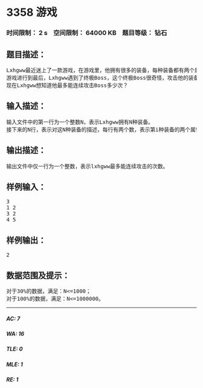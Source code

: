 # 3358 游戏   
### 时间限制： 2 s&nbsp;&nbsp;&nbsp;&nbsp;空间限制： 64000 KB&nbsp;&nbsp;&nbsp;&nbsp;题目等级： 钻石  
## 题目描述：  

<pre>
Lxhgww最近迷上了一款游戏，在游戏里，他拥有很多的装备，每种装备都有两个属性，这些属性的值用[1，10000]之间的数表示。当他使用某种装备时，他只能使用该装备的某一个属性。并且每种装备最多只能使用一次。
游戏进行到最后，Lxhgww遇到了终极Boss，这个终极Boss很奇怪，攻击他的装备所使用的属性值必须从1开始连续递增地攻击，才能对Boss产生伤害。也就是说一开始的时候，Lxhgww只能使用某个属性值为1的装备攻击Boss，然后只能使用某个属性值为2的装备攻击Boss，然后只能使用某个属性值为3的装备攻击Boss……以此类推。
现在Lxhgww想知道他最多能连续攻击Boss多少次？
</pre>
  
  
## 输入描述：  

<pre>
输入文件中的第一行为一个整数N，表示Lxhgww拥有N种装备。
接下来的N行，表示对这N种装备的描述，每行有两个数，表示第i种装备的两个属性值。
</pre>
  
  
## 输出描述：  

<pre>
输出文件中仅一行为一个整数，表示lxhgww最多能连续攻击的次数。
</pre>
  
  
## 样例输入：  

<pre>
3
1 2
3 2
4 5
</pre>
  
  
## 样例输出：  

<pre>
2
</pre>
  
  
## 数据范围及提示：  

<pre>
对于30%的数据，满足：N<=1000；
对于100%的数据，满足：N<=1000000。
</pre>
  
  
***  

##### AC: 7  
##### WA: 16  
##### TLE: 0  
##### MLE: 1  
##### RE: 1  
